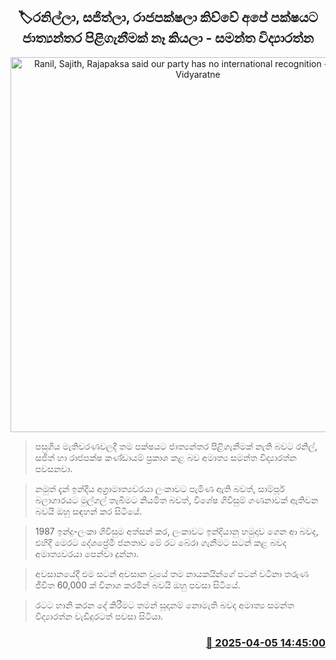<p align='center'><b><h2 align='center' title='Ranil, Sajith, Rajapaksa said our party has no international recognition - Samantha Vidyaratne'>🏷රනිල්ලා, සජිත්ලා, රාජපක්ෂලා කිව්වේ අපේ පක්ෂයට ජාත්‍යන්තර පිළිගැනීමක් නෑ කියලා - සමන්ත විද්‍යාරත්න</h2></b></p>
<p align='center'><img src='https://helakuru.sgp1.cdn.digitaloceanspaces.com/esana/images/lib/samantha-vidyaratne-3983.jpg' width='600' alt='Ranil, Sajith, Rajapaksa said our party has no international recognition - Samantha Vidyaratne'></p>

> පසුගිය මැතිවරණවලදී තම පක්ෂයට ජාත්‍යන්තර පිළිගැනීමක් නැති බවට රනිල්, සජිත් හා රාජපක්ෂ කණ්ඩායම් ප්‍රකාශ කළ බව අමාත්‍ය සමන්ත විද්‍යාරත්න පවසනවා.

> නමුත් දැන් ඉන්දීය අග්‍රාමාත්‍යවරයා ලංකාවට පැමිණ ඇති බවත්, සාම්පූර් බලාගාරයට මුල්ගල් තැබීමට නියමිත බවත්, විශේෂ ගිවිසුම් ගණනාවක් ඇතිවන බවයි ඔහු සඳහන් කර සිටියේ.

> 1987 ඉන්දු-ලංකා ගිවිසුම අත්සන් කර, ලංකාවට ඉන්දියානු හමුදාව ගෙන ආ බවද, එහිදී මෙරට දේශප්‍රේමී ජනතාව මේ රට බේරා ගැනීමට සටන් කළ බවද අමාත්‍යවරයා පෙන්වා දුන්නා.

> අවසානයේදී එම සටන් අවසාන වූයේ තම නායකයින්ගේ පටන් වටිනා තරුණ ජීවිත 60,000 ක් විනාශ කරමින් බවයි ඔහු පවසා සිටියේ.

> රටට හානි කරන දේ කිරීමට තමන් සූදානම් නොමැති බවද අමාත්‍ය සමන්ත විද්‍යාරත්න වැඩිදුරටත් පවසා සිටියා.



<h3 align='right'><a href='https://www.helakuru.lk/esana/p/108979/'>📅 2025-04-05 14:45:00</a></h3>
